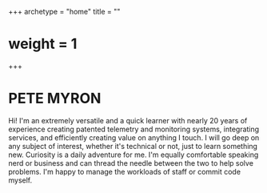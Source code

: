 +++
archetype = "home"
title = ""
# weight = 1
+++


# PETE MYRON

Hi! I'm an extremely versatile and a quick learner with nearly 20 years of experience creating patented telemetry and monitoring systems, integrating services, and efficiently creating value on anything I touch. I will go deep on any subject of interest, whether it's technical or not, just to learn something new. Curiosity is a daily adventure for me. I'm equally comfortable speaking nerd or business and can thread the needle between the two to help solve problems. I'm happy to manage the workloads of staff or commit code myself.